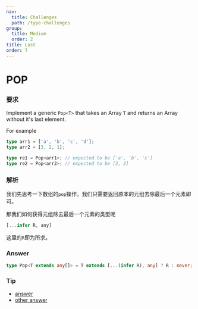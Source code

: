```yaml
---
nav:
  title: Challenges
  path: /type-challenges
group:
  title: Medium
  order: 2
title: Last
order: 7
---
```


# POP

### 要求

Implement a generic `Pop<T>` that takes an Array `T` and returns an Array without it's last element.

For example

```ts
type arr1 = ['a', 'b', 'c', 'd'];
type arr2 = [3, 2, 1];

type re1 = Pop<arr1>; // expected to be ['a', 'b', 'c']
type re2 = Pop<arr2>; // expected to be [3, 2]
```

### 解析

我们先思考一下数组的`pop`操作。我们只需要返回原本的元组去除最后一个元素即可。

那我们如何获得元组除去最后一个元素的类型呢

```ts
[...infer R, any]
```

这里的`R`即为所求。

### Answer

```ts
type Pop<T extends any[]> = T extends [...(infer R), any] ? R : never;
```

### Tip

- [answer](https://www.typescriptlang.org/play?#code/PQKgUABBCMBsEFoIAUD2AHSiE91gRgJ4QCCAdgC4AWqZxAYgK4QAUAAgIaUBmjAlBADEAWwCmAEwCWjYUI4AneR0JYsg9RACKjUQGcKk2qqgA+CABVC6UQGUAxvMnoKEACwA6AAwRJuiPNE7VGExMnEJHzIIal8IOyoOABtE0TIAc1FjCABJYXQU0JcOCAyyUUc7CAADNHQAHnMTKuiElwoOAGs9CC5SRWVq82aucX9RCkZ5Mj9ekn7iAHdJalRGF2WAcj9Ejn0IUQLUincs+lR5fYAPDjyUrKqHil0sCitRHsVoCABeCABtDYcDYAGggG3wILBdkhG3EGwAui83h95AAmH7-ADMoNRoOgiKgSOsYy+v1qdQU8mgZmAwCu1jsFAiFFQEHw7wBQNB4Jh0IJ0WRAXRZIwFMUqJpdNElwZTNGLLZHOxEFR-IeVSyIBAAFFLhQlFqAFwQGySYSSHbyRKEUF2XqEVY+W6iQrVGxUSTcChVUE1Ri6KjDMLVACq0w9XuGfgWB0SAH4smYAGqSUQLCC0CAAcWWAAlGPhjVQKBR0LpDbSnvF3AArXTuc5pYBwMAgYBgDugCAAfV7ff7fYgAE1VhcAMKocIQXPld4D+e9iBtjuvYnk8xXJlhGZ0P7wsy-DfSrfiPx-dwXyRkbjlCAAJVBXEI8IgcfvEGNZQAbuUANwdsAuwXecLD0Fwx12bpgIHJd2zNdBzhcABvCBtQAR0YJJQV1WUIAAXwgbh5GCME2FXUQEHiJIUnSPRgDWC1dA2FdkTtXRul+P4sBwwIKDqdDMMSOpyT+ZVcRgfdQVEnF9xMYFuJlXj+IwpJhNFTkYQhbloW5OFQUk-5AU03kERMOSwERACgOgwcmHkahbxsJkyx7GzF2XUAsDMd0FHeB1JggXRUESBjaHLCBi1LctK10as6wbeQmzgYAuF0GN5C8iAUzTQLgtC6YixLMsK2AKsqFretG2bWBgCCkKDDCzKAFlzneMcEmSVIMnCyLipiuLKsS1t2zAIA)
- [other answer](https://github.com/type-challenges/type-challenges/issues?q=label%3A16+label%3Aanswer)
